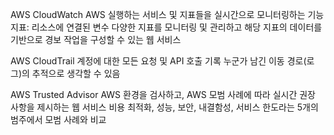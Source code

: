 AWS CloudWatch
AWS 실행하는 서비스 및 지표들을 실시간으로 모니터링하는 기능
지표: 리소스에 연결된 변수
다양한 지표를 모니터링 및 관리하고 해당 지표의 데이터를 기반으로 경보 작업을 구성할 수 있는 웹 서비스

AWS CloudTrail
계정에 대한 모든 요청 및 API 호출 기록
누군가 남긴 이동 경로(로그)의 추적으로 생각할 수 있음

AWS Trusted Advisor
AWS 환경을 검사하고, AWS 모범 사례에 따라 실시간 권장 사항을 제시하는 웹 서비스
비용 최적화, 성능, 보안, 내결함성, 서비스 한도라는 5개의 범주에서 모범 사례와 비교
